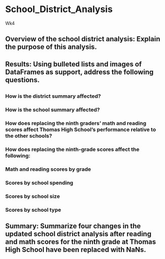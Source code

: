# School_District_Analysis
Wk4
## Overview of the school district analysis: Explain the purpose of this analysis.
##
## Results: Using bulleted lists and images of DataFrames as support, address the following questions.
##
### How is the district summary affected?
### How is the school summary affected?
### How does replacing the ninth graders’ math and reading scores affect Thomas High School’s performance relative to the other schools?
### How does replacing the ninth-grade scores affect the following:
### Math and reading scores by grade
### Scores by school spending
### Scores by school size
### Scores by school type
##
## Summary: Summarize four changes in the updated school district analysis after reading and math scores for the ninth grade at Thomas High School have been replaced with NaNs.
